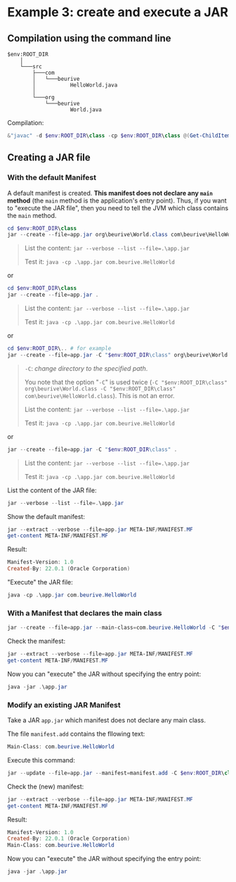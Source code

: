 # Example 3: create and execute a JAR

## Compilation using the command line

	$env:ROOT_DIR
	    │
		└───src
		    ├───com
		    │   └───beurive
		    │           HelloWorld.java
		    │
		    └───org
		        └───beurive
		                World.java

Compilation:

```powershell
&"javac" -d $env:ROOT_DIR\class -cp $env:ROOT_DIR\class @(Get-ChildItem -Recurse -Path $env:ROOT_DIR\src -Filter *.java).FullName
```

## Creating a JAR file

### With the default Manifest

A default manifest is created. **This manifest does not declare any `main` method** (the `main` method 
is the application's entry point).
Thus, if you want to "execute the JAR file", then you need to tell the JVM which class contains the `main` method.

```powershell
cd $env:ROOT_DIR\class	
jar --create --file=app.jar org\beurive\World.class com\beurive\HelloWorld.class
```

> List the content: `jar --verbose --list --file=.\app.jar`
>
> Test it: `java -cp .\app.jar com.beurive.HelloWorld`

or

```powershell
cd $env:ROOT_DIR\class	
jar --create --file=app.jar .
```

> List the content: `jar --verbose --list --file=.\app.jar`
>
> Test it: `java -cp .\app.jar com.beurive.HelloWorld`

or

```powershell
cd $env:ROOT_DIR\.. # for example
jar --create --file=app.jar -C "$env:ROOT_DIR\class" org\beurive\World.class -C "$env:ROOT_DIR\class" com\beurive\HelloWorld.class
```

> `-C`: _change directory to the specified path_.
>
> You note that the option "`-C`" is used twice (`-C "$env:ROOT_DIR\class" org\beurive\World.class -C "$env:ROOT_DIR\class" com\beurive\HelloWorld.class`).
> This is not an error.
>
> List the content: `jar --verbose --list --file=.\app.jar`
>
> Test it: `java -cp .\app.jar com.beurive.HelloWorld`

or

```powershell
jar --create --file=app.jar -C "$env:ROOT_DIR\class" .
```

> List the content: `jar --verbose --list --file=.\app.jar`
>
> Test it: `java -cp .\app.jar com.beurive.HelloWorld`

List the content of the JAR file:

```powershell
jar --verbose --list --file=.\app.jar
```

Show the default manifest:

```powershell
jar --extract --verbose --file=app.jar META-INF/MANIFEST.MF
get-content META-INF/MANIFEST.MF
```

Result:

```powershell
Manifest-Version: 1.0
Created-By: 22.0.1 (Oracle Corporation)
```

"Execute" the JAR file:

```powershell
java -cp .\app.jar com.beurive.HelloWorld
```

### With a Manifest that declares the main class

```powershell
jar --create --file=app.jar --main-class=com.beurive.HelloWorld -C "$env:ROOT_DIR\class" .
```

Check the manifest:

```powershell
jar --extract --verbose --file=app.jar META-INF/MANIFEST.MF
get-content META-INF/MANIFEST.MF
```

Now you can "execute" the JAR without specifying the entry point:

```powershell
java -jar .\app.jar
```

### Modify an existing JAR Manifest

Take a JAR `app.jar` which manifest does not declare any main class.

The file `manifest.add` contains the fllowing text:

```powershell
Main-Class: com.beurive.HelloWorld
```

Execute this command:

```powershell
jar --update --file=app.jar --manifest=manifest.add -C $env:ROOT_DIR\class .
```

Check the (new) manifest:

```powershell
jar --extract --verbose --file=app.jar META-INF/MANIFEST.MF
get-content META-INF/MANIFEST.MF
```

Result:

```powershell
Manifest-Version: 1.0
Created-By: 22.0.1 (Oracle Corporation)
Main-Class: com.beurive.HelloWorld
```

Now you can "execute" the JAR without specifying the entry point:

```powershell
java -jar .\app.jar
```

